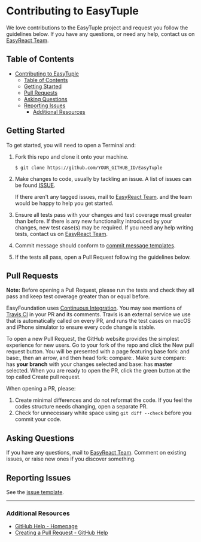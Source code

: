 # Contributing to EasyTuple

We love contributions to the EasyTuple project and request you follow the guidelines below. If you have any questions, or need any help, contact us on [EasyReact Team](mailto:it_easyreact@meituan.com).

## Table of Contents

<!-- TOC -->

- [Contributing to EasyTuple](#contributing-to-easytuple)
    - [Table of Contents](#table-of-contents)
    - [Getting Started](#getting-started)
    - [Pull Requests](#pull-requests)
    - [Asking Questions](#asking-questions)
    - [Reporting Issues](#reporting-issues)
        - [Additional Resources](#additional-resources)

<!-- /TOC -->

## Getting Started

To get started, you will need to open a Terminal and:

1. Fork this repo and clone it onto your machine.

   `$ git clone https://github.com/YOUR_GITHUB_ID/EasyTuple`

2. Make changes to code, usually by tackling an issue. A list of issues can be found [ISSUE](https://github.com/meituan/EasyTuple/issues).

   If there aren't any tagged issues, mail to [EasyReact Team](mailto:it_easyreact@meituan.com). and the team would be happy to help you get started.

3. Ensure all tests pass with your changes and test coverage must greater than before. If there is any new functionality introduced by your changes, new test case(s) may be required. If you need any help writing tests, contact us on [EasyReact Team](mailto:it_easyreact@meituan.com).

4. Commit message should conform to [commit message templates](./.github/COMMIT_MESSAGE_TEMPLATE.txt).

5. If the tests all pass, open a Pull Request following the guidelines below.

## Pull Requests

**Note:** Before opening a Pull Request, please run the tests and check they all pass and keep test coverage greater than or equal before.  

EasyFoundation uses [Continuous Integration](https://en.wikipedia.org/wiki/Continuous_integration). You may see mentions of [Travis CI](https://travis-ci.com/) in your PR and its comments. Travis is an external service we use that is automatically called on every PR, and runs the test cases on macOS and iPhone simulator to ensure every code change is stable.

To open a new Pull Request, the GitHub website provides the simplest experience for new users. Go to your fork of the repo and click the New pull request button. You will be presented with a page featuring base fork: and base:, then an arrow, and then head fork: compare:. Make sure compare: has **your branch** with your changes selected and base: has **master** selected. When you are ready to open the PR, click the green button at the top called Create pull request.

When opening a PR, please:

1. Create minimal differences and do not reformat the code. If you feel the codes structure needs changing, open a separate PR.
2. Check for unnecessary white space using `git diff --check` before you commit your code.

## Asking Questions

If you have any questions, mail to [EasyReact Team](mailto:it_easyreact@meituan.com). Comment on existing issues, or raise new ones if you discover something.

## Reporting Issues

See the [issue template](./.github/ISSUE_TEMPLATE/ISSUE_TEMPLATE.md).

---

### Additional Resources

- [GitHub Help - Homepage](https://help.github.com)
- [Creating a Pull Request - GitHub Help](https://help.github.com/articles/creating-a-pull-request/)
